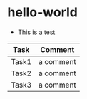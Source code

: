 # hello-world
* This is a test

Task | Comment
-----|------
Task1 | a comment
Task2 | a comment
Task3 | a comment

